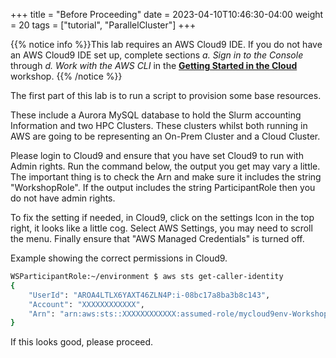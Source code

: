 +++
title = "Before Proceeding"
date = 2023-04-10T10:46:30-04:00
weight = 20
tags = ["tutorial", "ParallelCluster"]
+++

{{% notice info %}}This lab requires an AWS Cloud9 IDE. If you do not have an AWS Cloud9 IDE set up, complete sections *a. Sign in to the Console* through *d. Work with the AWS CLI* in the **[Getting Started in the Cloud](/02-aws-getting-started.html)** workshop.
{{% /notice %}}

The first part of this lab is to run a script to provision some base resources.

These include a Aurora MySQL database to hold the Slurm accounting Information and two HPC Clusters. These clusters whilst both running in AWS are going to be representing an On-Prem Cluster and a Cloud Cluster.

Please login to Cloud9 and ensure that you have set Cloud9 to run with Admin rights. Run the command below, the output you get may vary a little. The important thing is to check the Arn and make sure it includes the string "WorkshopRole". If the output includes the string ParticipantRole then you do not have admin rights. 

To fix the setting if needed, in Cloud9, click on the settings Icon in the top right, it looks like a little cog. Select AWS Settings, you may need to scroll the menu. Finally ensure that "AWS Managed Credentials" is turned off.

Example showing the correct permissions in Cloud9.
```bash
WSParticipantRole:~/environment $ aws sts get-caller-identity
{
    "UserId": "AROA4LTLX6YAXT46ZLN4P:i-08bc17a8ba3b8c143",
    "Account": "XXXXXXXXXXXX",
    "Arn": "arn:aws:sts::XXXXXXXXXXXX:assumed-role/mycloud9env-WorkshopRole-12AX2RWD6TIRM/i-08bc17a8ba3b8c143"
}
```

If this looks good, please proceed.